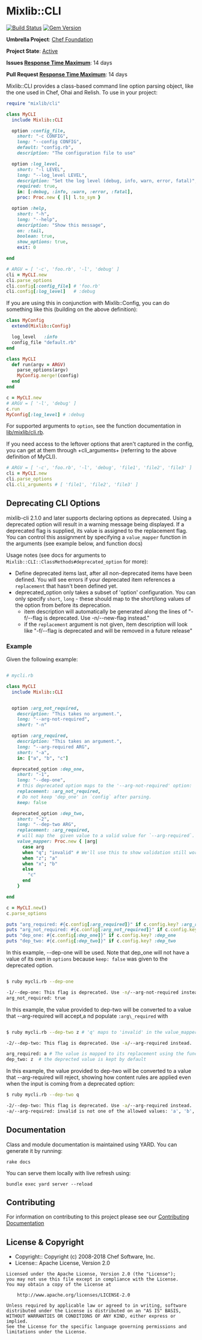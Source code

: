 # Mixlib::CLI

[![Build Status](https://badge.buildkite.com/5b595abc5c79a69fa4da5aeb14efd8e9104ec3a4ca53fc904a.svg?branch=master)](https://buildkite.com/chef-oss/chef-mixlib-cli-master-verify)
[![Gem Version](https://badge.fury.io/rb/mixlib-cli.svg)](https://badge.fury.io/rb/mixlib-cli)

**Umbrella Project**: [Chef Foundation](https://github.com/chef/chef-oss-practices/blob/master/projects/chef-foundation.md)

**Project State**: [Active](https://github.com/chef/chef-oss-practices/blob/master/repo-management/repo-states.md#active)

**Issues [Response Time Maximum](https://github.com/chef/chef-oss-practices/blob/master/repo-management/repo-states.md)**: 14 days

**Pull Request [Response Time Maximum](https://github.com/chef/chef-oss-practices/blob/master/repo-management/repo-states.md)**: 14 days

Mixlib::CLI provides a class-based command line option parsing object, like the one used in Chef, Ohai and Relish. To use in your project:

```ruby
require "mixlib/cli"

class MyCLI
  include Mixlib::CLI

  option :config_file,
    short: "-c CONFIG",
    long: "--config CONFIG",
    default: "config.rb",
    description: "The configuration file to use"

  option :log_level,
    short: "-l LEVEL",
    long: "--log_level LEVEL",
    description: "Set the log level (debug, info, warn, error, fatal)",
    required: true,
    in: [:debug, :info, :warn, :error, :fatal],
    proc: Proc.new { |l| l.to_sym }

  option :help,
    short: "-h",
    long: "--help",
    description: "Show this message",
    on: :tail,
    boolean: true,
    show_options: true,
    exit: 0

end

# ARGV = [ '-c', 'foo.rb', '-l', 'debug' ]
cli = MyCLI.new
cli.parse_options
cli.config[:config_file] # 'foo.rb'
cli.config[:log_level]   # :debug
```

If you are using this in conjunction with Mixlib::Config, you can do something like this (building on the above definition):

```ruby
class MyConfig
  extend(Mixlib::Config)

  log_level   :info
  config_file "default.rb"
end

class MyCLI
  def run(argv = ARGV)
    parse_options(argv)
    MyConfig.merge!(config)
  end
end

c = MyCLI.new
# ARGV = [ '-l', 'debug' ]
c.run
MyConfig[:log_level] # :debug
```

For supported arguments to `option`, see the function documentation in [lib/mixlib/cli.rb](lib/mixlib/cli.rb).


If you need access to the leftover options that aren't captured in the config, you can get at them through +cli_arguments+ (referring to the above definition of MyCLI).

```ruby
# ARGV = [ '-c', 'foo.rb', '-l', 'debug', 'file1', 'file2', 'file3' ]
cli = MyCLI.new
cli.parse_options
cli.cli_arguments # [ 'file1', 'file2', 'file3' ]
```

## Deprecating CLI Options

mixlib-cli 2.1.0 and later supports declaring options as deprecated.  Using a deprecated option
will result in a warning message being displayed.  If a deprecated flag is supplied,
its value is assigned to the replacement flag.  You can control this assignment by specifying a
`value_mapper` function in the arguments (see example below, and function docs)


Usage notes (see docs for arguments to `Mixlib::CLI::ClassMethods#deprecated_option` for more):

 * Define deprecated items last, after all non-deprecated items have been defined.
 You will see errors if your deprecated item references a `replacement` that hasn't been defined yet.
 * deprecated\_option only takes a subset of 'option' configuration.  You can only specify `short`, `long` - these should
   map to the short/long values of the option from before its deprecation.
   * item description will automatically be generated along the lines of "-f/--flag is deprecated. Use -n/--new-flag instead."
   * if the `replacement` argument is not given, item description will look like "-f/--flag is deprecated and will be removed in a future release"

### Example

Given the following example:

```ruby

# mycli.rb

class MyCLI
  include Mixlib::CLI


  option :arg_not_required,
    description: "This takes no argument.",
    long: "--arg-not-required",
    short: "-n"

  option :arg_required,
    description: "This takes an argument.",
    long: "--arg-required ARG",
    short: "-a",
    in: ["a", "b", "c"]

  deprecated_option :dep_one,
    short: "-1",
    long: "--dep-one",
    # this deprecated option maps to the '--arg-not-required' option:
    replacement: :arg_not_required,
    # Do not keep 'dep_one' in `config` after parsing.
    keep: false

  deprecated_option :dep_two,
    short: "-2",
    long: "--dep-two ARG",
    replacement: :arg_required,
    # will map the  given value to a valid value for `--arg-required`.
    value_mapper: Proc.new { |arg|
      case arg
      when "q"; "invalid" # We'll use this to show validation still works
      when "z"; "a"
      when "x"; "b"
      else
        "c"
      end
    }

end

c = MyCLI.new()
c.parse_options

puts "arg_required: #{c.config[:arg_required]}" if c.config.key? :arg_required
puts "arg_not_required: #{c.config[:arg_not_required]}" if c.config.key? :arg_not_required
puts "dep_one: #{c.config[:dep_one]}" if c.config.key? :dep_one
puts "dep_two: #{c.config[:dep_two]}" if c.config.key? :dep_two

```

In this example, --dep-one will be used.  Note that dep_one will not have a value of its own in
`options` because `keep: false` was given to the deprecated option.

```bash

$ ruby mycli.rb --dep-one

-1/--dep-one: This flag is deprecated. Use -n/--arg-not-required instead
arg_not_required: true

```

In this example, the value provided to dep-two will be converted to a value
that --arg-required will accept,a nd populate `:arg\_required` with

```bash

$ ruby mycli.rb --dep-two z # 'q' maps to 'invalid' in the value_mapper proc above

-2/--dep-two: This flag is deprecated. Use -a/--arg-required instead.

arg_required: a # The value is mapped to its replacement using the function provided.
dep_two: z  # the deprected value is kept by default
```

In this example, the value provided to dep-two will be converted to a value
that --arg-required will reject, showing how content rules are applied even when
the input is coming from a deprecated option:

```bash
$ ruby mycli.rb --dep-two q

-2/--dep-two: This flag is deprecated. Use -a/--arg-required instead.
-a/--arg-required: invalid is not one of the allowed values: 'a', 'b', or 'c'

```
## Documentation

Class and module documentation is maintained using YARD. You can generate it by running:

```
rake docs
```

You can serve them locally with live refresh using:

```
bundle exec yard server --reload
```

## Contributing

For information on contributing to this project please see our [Contributing Documentation](https://github.com/chef/chef/blob/master/CONTRIBUTING.md)

## License & Copyright

- Copyright:: Copyright (c) 2008-2018 Chef Software, Inc.
- License:: Apache License, Version 2.0

```text
Licensed under the Apache License, Version 2.0 (the "License");
you may not use this file except in compliance with the License.
You may obtain a copy of the License at

    http://www.apache.org/licenses/LICENSE-2.0

Unless required by applicable law or agreed to in writing, software
distributed under the License is distributed on an "AS IS" BASIS,
WITHOUT WARRANTIES OR CONDITIONS OF ANY KIND, either express or implied.
See the License for the specific language governing permissions and
limitations under the License.
```

